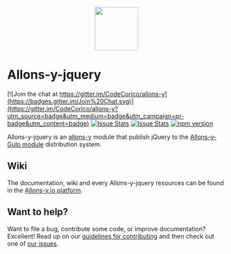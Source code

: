 <p align="center"><img src="http://codecorico.com/allons-y-logo.png" height="100" /></p>

# Allons-y-jquery

[![Join the chat at https://gitter.im/CodeCorico/allons-y](https://badges.gitter.im/Join%20Chat.svg)](https://gitter.im/CodeCorico/allons-y?utm_source=badge&utm_medium=badge&utm_campaign=pr-badge&utm_content=badge)
[![Issue Stats](http://issuestats.com/github/codecorico/allons-y-jquery/badge/issue)](http://issuestats.com/github/codecorico/allons-y)
[![Issue Stats](http://issuestats.com/github/codecorico/allons-y-jquery/badge/pr)](http://issuestats.com/github/codecorico/allons-y)
[![npm version](https://badge.fury.io/js/allons-y-jquery.svg)](https://badge.fury.io/js/allons-y-jquery)

Allons-y-jquery is an [allons-y](https://github.com/CodeCorico/allons-y) module that publish jQuery to the [Allons-y-Gulp module](https://www.npmjs.com/package/allons-y-gulp) distribution system.

## Wiki

The documentation, wiki and every Allons-y-jquery resources can be found in the [Allons-y.io platform](http://allons-y.io).

## Want to help?

Want to file a bug, contribute some code, or improve documentation? Excellent! Read up on our [guidelines for contributing](CONTRIBUTING.md) and then check out one of [our issues](https://github.com/CodeCorico/allons-y-jquery/issues).
